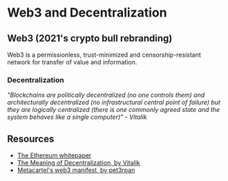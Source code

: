 # Web3 and Decentralization





## Web3 (2021's crypto bull rebranding)

Web3 is a permissionless, trust-minimized and censorship-resistant network for transfer of value and information.

### Decentralization

_"Blockchains are politically decentralized (no one controls them) and architecturally decentralized (no infrastructural central point of failure) but they are logically centralized (there is one commonly agreed state and the system behaves like a single computer)" - Vitalik_







## Resources

* [The Ethereum whitepaper](https://ethereum.org/en/whitepaper/)
* [The Meaning of Decentralization, by Vitalik](https://medium.com/@VitalikButerin/the-meaning-of-decentralization-a0c92b76a274)
* [Metacartel's web3 manifest, by pet3rpan](https://github.com/lilith-security/Metacartel-is-Roots/blob/master/web3-manifesto.md)
